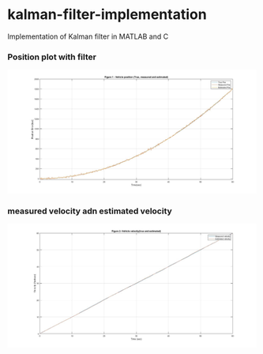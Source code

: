 # kalman-filter-implementation
Implementation of Kalman filter in MATLAB and C

### Position plot with filter
![Position](figure-1.jpg)

### measured velocity adn estimated velocity
![Velocity](figure-2.jpg)